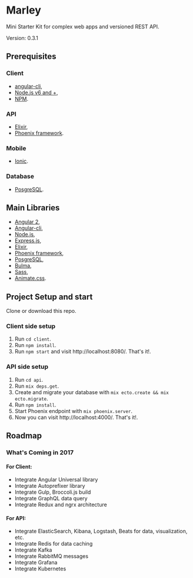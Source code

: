 # Marley

Mini Starter Kit for complex web apps and versioned REST API.

Version: 0.3.1

## Prerequisites

### Client
* [angular-cli](https://github.com/angular/angular-cli),
* [Node.js v6 and +](https://nodejs.org/en/download/),
* [NPM](https://docs.npmjs.com/getting-started/what-is-npm).

### API
* [Elixir](elixir-lang.org/),
* [Phoenix framework](http://www.phoenixframework.org/).

### Mobile
* [Ionic](http://ionicframework.com/).

### Database
* [PosgreSQL](https://www.postgresql.org).

## Main Libraries

* [Angular 2](https://angular.io/),
* [Angular-cli](https://github.com/angular/angular-cli),
* [Node.js](https://nodejs.org/en/),
* [Express.js](http://expressjs.com),
* [Elixir](elixir-lang.org/),
* [Phoenix framework](http://www.phoenixframework.org/),
* [PosgreSQL](https://www.postgresql.org/),
* [Bulma](http://bulma.io/),
* [Sass](http://sass-lang.com/),
* [Animate.css](https://github.com/daneden/animate.css).

## Project Setup and start

Clone or download this repo. 

### Client side setup

1. Run `cd client`.
2. Run `npm install`.
3. Run `npm start` and visit http://localhost:8080/. That's it!.

### API side setup

1. Run `cd api`.
2. Run `mix deps.get`.
3. Create and migrate your database with `mix ecto.create && mix ecto.migrate`.
4. Run `npm install`.
5. Start Phoenix endpoint with `mix phoenix.server`.
6. Now you can visit http://localhost:4000/. That's it!.

## Roadmap

### What's Coming in 2017

#### For Client:
* Integrate Angular Universal library
* Integrate Autoprefixer library
* Integrate Gulp, Broccoli.js build
* Integrate GraphQL data query
* Integrate Redux and ngrx architecture

#### For API:
* Integrate ElasticSearch, Kibana, Logstash, Beats for data, visualization, etc.
* Integrate Redis for data caching
* Integrate Kafka
* Integrate RabbitMQ messages
* Integrate Grafana
* Integrate Kubernetes